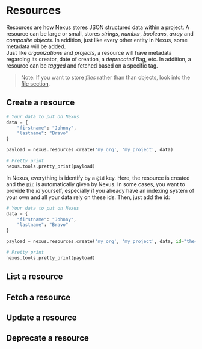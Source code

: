 # Resources
Resources are how Nexus stores JSON structured data within a [project](./projects.md). A resource can be large or small, stores *strings*, *number*, *booleans*, *array* and *composite objects*. In addition, just like every other entity in Nexus, some metadata will be added.  
Just like *organizations* and *projects*, a resource will have metadata regarding its creator, date of creation, a *deprecated* flag, etc. In addition, a resource can be *tagged* and fetched based on a specific tag.

> Note: If you want to store *files* rather than than objects, look into the [file section](./files.md).

## Create a resource

```python
# Your data to put on Nexus
data = {
    "firstname": "Johnny",
    "lastname": "Bravo"
}

payload = nexus.resources.create('my_org', 'my_project', data)

# Pretty print
nexus.tools.pretty_print(payload)
```
In Nexus, everything is identify by a `@id` key. Here, the resource is created and the `@id` is automatically given by Nexus. In some cases, you want to provide the *id* yourself, especially if you already have an indexing system of your own and all your data rely on these ids. Then, just add the id:

```python
# Your data to put on Nexus
data = {
    "firstname": "Johnny",
    "lastname": "Bravo"
}

payload = nexus.resources.create('my_org', 'my_project', data, id="the-fancy-id-i-absolutely-need")

# Pretty print
nexus.tools.pretty_print(payload)
```


## List a resource

## Fetch a resource

## Update a resource

## Deprecate a resource
